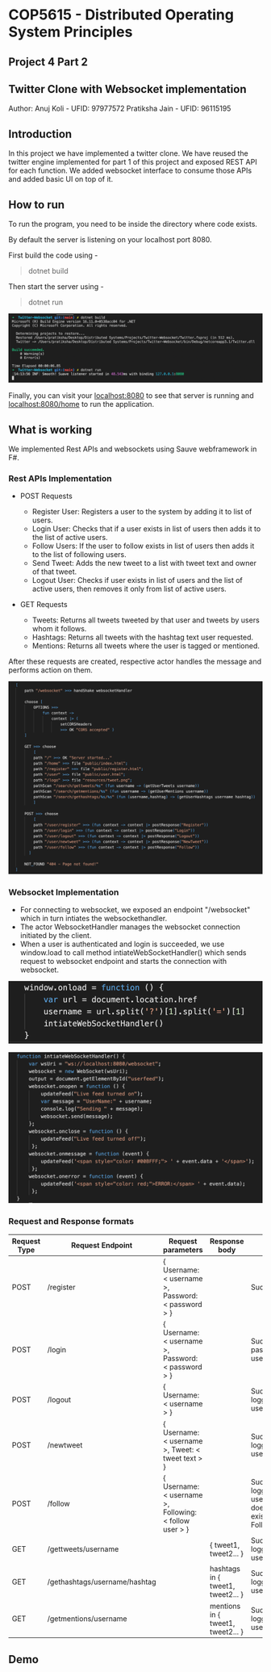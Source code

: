 # COP5615 - Distributed Operating System Principles
## Project 4 Part 2
## Twitter Clone with Websocket implementation

Author: 
Anuj Koli - UFID: 97977572 
Pratiksha Jain - UFID: 96115195

## Introduction
In this project we have implemented a twitter clone. We have reused the twitter engine implemented for part 1 of this project and exposed REST API for each function. We added websocket interface to consume those APIs and added basic UI on top of it. 

## How to run 
To run the program, you need to be inside the directory where code exists.

By default the server is listening on your localhost port 8080.

First build the code using - 
> dotnet build

Then start the server using - 
> dotnet run

![Terminal](./resources/terminal.png)

Finally, you can visit your <localhost:8080> to see that server is running and <localhost:8080/home> to run the application.

## What is working
We implemented Rest APIs and websockets using Sauve webframework in F#. 

### Rest APIs Implementation
- POST Requests 
  - Register User: Registers a user to the system by adding it to list of users.
  - Login User: Checks that if a user exists in list of users then adds it to the list of active users.
  - Follow Users: If the user to follow exists in list of users then adds it to the list of following users.
  - Send Tweet: Adds the new tweet to a list with tweet text and owner of that tweet. 
  - Logout User: Checks if user exists in list of users and the list of active users, then removes it only from list of active users.
 
- GET Requests 
  - Tweets: Returns all tweets tweeted by that user and tweets by users whom it follows. 
  - Hashtags: Returns all tweets with the hashtag text user requested. 
  - Mentions: Returns all tweets where the user is tagged or mentioned. 

After these requests are created, respective actor handles the message and performs action on them.

![RestApis](./resources/rest%20apis.png)

### Websocket Implementation
- For connecting to websocket, we exposed an endpoint "/websocket" which in turn intiates the websockethandler.
- The actor WebsocketHandler manages the websocket connection initiated by the client. 
- When a user is authenticated and login is succeeded, we use window.load to call method intiateWebSocketHandler() which sends request to websocket endpoint and starts the connection with websocket.

![RestApis](./resources/initiate%20handler.png)

![RestApis](./resources/websocket%20function.png)

### Request and Response formats
| Request Type | Request Endpoint | Request parameters | Response body | Response message | Error codes |
|--------------|------------------|--------------------|---------------|------------------|-------------|
| POST | /register | { Username: < username >, Password: < password > } | | Success/Failure | 200/400 |
| POST | /login | { Username: < username >, Password: < password > } | | Success/Incorrect password/New user | 200/402/400 |
| POST | /logout | { Username: < username > } | | Success/Not logged in/New user | 200/402/400 |
| POST | /newtweet | { Username: < username >, Tweet: < tweet text > } | | Success/Not logged in/New user | 200/402/400 |
| POST | /follow | { Username: < username >, Following: < follow user > } | | Success/Not logged in/New user/Follower does not exist/Already Following | 200/402/400 |
| GET | /gettweets/username | | { tweet1, tweet2... } | Success/Not logged in/New user | 200/402/400 |
| GET | /gethashtags/username/hashtag | | hashtags in { tweet1, tweet2... } | Success/Not logged in/New user | 200/402/400 |
| GET | /getmentions/username | | mentions in { tweet1, tweet2... } | Success/Not logged in/New user | 200/402/400 |

## Demo
